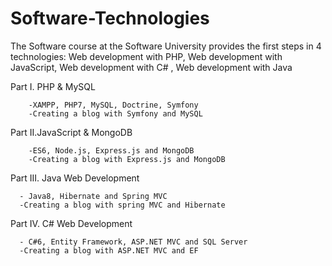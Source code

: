 # Software-Technologies
The Software course at the Software University provides the first steps in 4 technologies: Web development with PHP, Web development with JavaScript, Web development with C# , Web development with Java

Part I. PHP & MySQL  

        -XAMPP, PHP7, MySQL, Doctrine, Symfony
        -Creating a blog with Symfony and MySQL
        
Part II.JavaScript & MongoDB

        -ES6, Node.js, Express.js and MongoDB 
        -Creating a blog with Express.js and MongoDB
        
Part III. Java Web Development

      - Java8, Hibernate and Spring MVC
      -Creating a blog with spring MVC and Hibernate
      
Part IV. C# Web Development

      - C#6, Entity Framework, ASP.NET MVC and SQL Server
      -Creating a blog with ASP.NET MVC and EF
